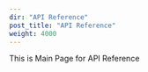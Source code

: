 ```yaml
---
dir: "API Reference"
post_title: "API Reference"
weight: 4000
---
```


This is Main Page for API Reference
